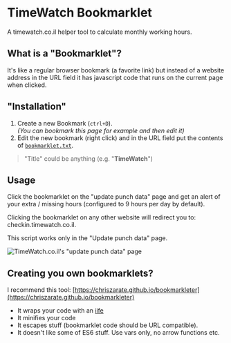 TimeWatch Bookmarklet
=====================
A timewatch.co.il helper tool to calculate monthly working hours.

What is a "Bookmarklet"?
------------------------
It's like a regular browser bookmark (a favorite link) but instead of a website address in the URL field it has javascript code that runs on the current page when clicked.


"Installation"
--------------
1. Create a new Bookmark (`ctrl+D`).  
    *(You can bookmark this page for example and then edit it)*
2. Edit the new bookmark (right click) and in the URL field put the contents of [`bookmarklet.txt`](https://raw.githubusercontent.com/taitulism/TimeWatch-Bookmarklet/develop/bookmarklet.txt).

>"Title" could be anything (e.g. "**TimeWatch**")


Usage
-----
Click the bookmarklet on the "update punch data" page and get an alert of your extra / missing hours (configured to 9 hours per day by default).

Clicking the bookmarklet on any other website will redirect you to: checkin.timewatch.co.il.

This script works only in the "Update punch data" page.

![TimeWatch.co.il's "update punch data" page](https://github.com/taitulism/TimeWatch-Bookmarklet/raw/develop/time-watch.png "TimeWatch.co.il's 'update punch data' page")



Creating you own bookmarklets?
------------------------------
I recommend this tool: [https://chriszarate.github.io/bookmarkleter](https://chriszarate.github.io/bookmarkleter)
* It wraps your code with an [iife](https://developer.mozilla.org/en-US/docs/Glossary/IIFE)
* It minifies your code
* It escapes stuff (bookmarklet code should be URL compatible).
* It doesn't like some of ES6 stuff. Use vars only, no arrow functions etc.